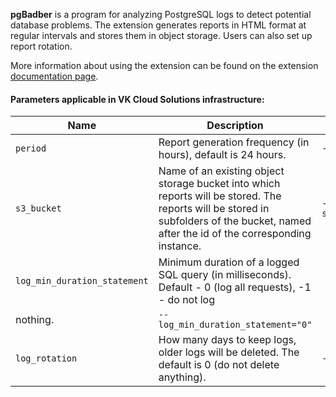**pgBadber** is a program for analyzing PostgreSQL logs to detect potential database problems. The extension generates reports in HTML format at regular intervals and stores them in object storage. Users can also set up report rotation.

More information about using the extension can be found on the extension [documentation page](https://github.com/darold/pgbadger).

#### Parameters applicable in VK Cloud Solutions infrastructure:

| Name                         | Description                                                                                                                                                                            | Example                       |
| ---------------------------- | -------------------------------------------------------------------------------------------------------------------------------------------------------------------------------------- | ----------------------------- |
| `period`                     | Report generation frequency (in hours), default is 24 hours.                                                                                                                           | `--period="24"`               |
| `s3_bucket`                  | Name of an existing object storage bucket into which reports will be stored. The reports will be stored in subfolders of the bucket, named after the id of the corresponding instance. | `--s3_bucket="pdbadger_logs"` |
| `log_min_duration_statement` | Minimum duration of a logged SQL query (in milliseconds). Default - 0 (log all requests), -1 - do not log                                                                              |
| nothing.                     | `--log_min_duration_statement="0"`                                                                                                                                                     |
| `log_rotation`               | How many days to keep logs, older logs will be deleted. The default is 0 (do not delete anything).                                                                                     | `--log_rotation="0"`          |
